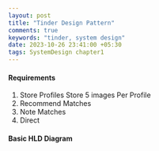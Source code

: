 ```yaml
---
layout: post
title: "Tinder Design Pattern"
comments: true
keywords: "tinder, system design"
date: 2023-10-26 23:41:00 +05:30
tags: SystemDesign chapter1
---
```



#### Requirements

1. Store Profiles
Store 5 images Per Profile  
2. Recommend Matches
3. Note Matches
4. Direct 


#### Basic HLD Diagram

<img src="{{site.url}}/assets/images/tinder_hld.jpg" alt="" />